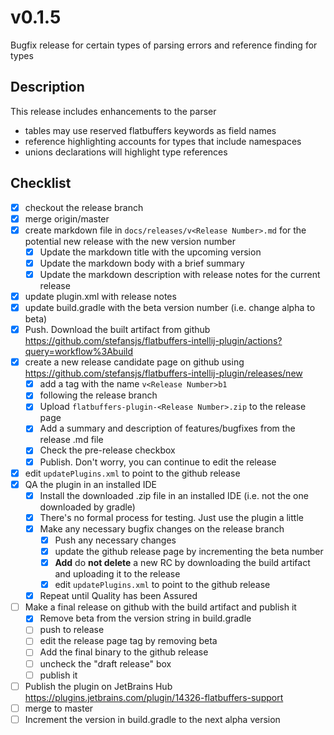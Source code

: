 # v0.1.5

Bugfix release for certain types of parsing errors and reference finding for types

## Description

This release includes enhancements to the parser
- tables may use reserved flatbuffers keywords as field names
- reference highlighting accounts for types that include namespaces
- unions declarations will highlight type references

## Checklist

- [x] checkout the release branch
- [x] merge origin/master
- [x] create markdown file in `docs/releases/v<Release Number>.md` for the potential new release with the new version
 number
  - [x] Update the markdown title with the upcoming version
  - [x] Update the markdown body with a brief summary
  - [x] Update the markdown description with release notes for the current release
- [x] update plugin.xml with release notes
- [x] update build.gradle with the beta version number (i.e. change alpha to beta)
- [x] Push. Download the built artifact from github https://github.com/stefansjs/flatbuffers-intellij-plugin/actions?query=workflow%3Abuild
- [x] create a new release candidate page on github using https://github.com/stefansjs/flatbuffers-intellij-plugin/releases/new
  - [x] add a tag with the name `v<Release Number>b1` 
  - [x] following the release branch
  - [x] Upload `flatbuffers-plugin-<Release Number>.zip` to the release page
  - [x] Add a summary and description of features/bugfixes from the release .md file
  - [x] Check the pre-release checkbox
  - [x] Publish. Don't worry, you can continue to edit the release
- [x] edit `updatePlugins.xml` to point to the github release
- [x] QA the plugin in an installed IDE
  - [x] Install the downloaded .zip file in an installed IDE (i.e. not the one downloaded by gradle)
  - [x] There's no formal process for testing. Just use the plugin a little
  - [x] Make any necessary bugfix changes on the release branch
    - [x] Push any necessary changes
    - [x] update the github release page by incrementing the beta number
    - [x] **Add** do **not delete** a new RC by downloading the build artifact and uploading it to the release
    - [x] edit `updatePlugins.xml` to point to the github release
  - [x] Repeat until Quality has been Assured
- [ ] Make a final release on github with the build artifact and publish it
  - [x] Remove beta from the version string in build.gradle
  - [ ] push to release
  - [ ] edit the release page tag by removing beta
  - [ ] Add the final binary to the github release
  - [ ] uncheck the "draft release" box
  - [ ] publish it
- [ ] Publish the plugin on JetBrains Hub https://plugins.jetbrains.com/plugin/14326-flatbuffers-support
- [ ] merge to master
- [ ] Increment the version in build.gradle to the next alpha version